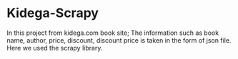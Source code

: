 # Kidega-Scrapy

In this project from kidega.com book site; The information 
such as book name, author, price, discount, discount price is taken in the form of json file. Here we used the scrapy library.
